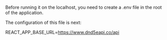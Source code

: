 Before running it on the localhost, you need to create a .env file in the root of the application.

The configuration of this file is next:

REACT_APP_BASE_URL=https://www.dnd5eapi.co/api
